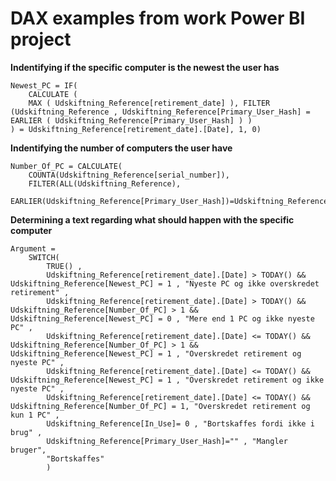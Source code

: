 # DAX examples from work Power BI project

**Indentifying if the specific computer is the newest the user has**
```
Newest_PC = IF(
    CALCULATE (
    MAX ( Udskiftning_Reference[retirement_date] ), FILTER (Udskiftning_Reference , Udskiftning_Reference[Primary_User_Hash] = EARLIER ( Udskiftning_Reference[Primary_User_Hash] ) )
) = Udskiftning_Reference[retirement_date].[Date], 1, 0)
```

**Indentifying the number of computers the user have**
```
Number_Of_PC = CALCULATE(
    COUNTA(Udskiftning_Reference[serial_number]),
    FILTER(ALL(Udskiftning_Reference), 
        EARLIER(Udskiftning_Reference[Primary_User_Hash])=Udskiftning_Reference[Primary_User_Hash]))
```

**Determining a text regarding what should happen with the specific computer**
```
Argument = 
    SWITCH(
        TRUE() ,
        Udskiftning_Reference[retirement_date].[Date] > TODAY() && Udskiftning_Reference[Newest_PC] = 1 , "Nyeste PC og ikke overskredet retirement" ,
        Udskiftning_Reference[retirement_date].[Date] > TODAY() && Udskiftning_Reference[Number_Of_PC] > 1 && Udskiftning_Reference[Newest_PC] = 0 , "Mere end 1 PC og ikke nyeste PC" ,
        Udskiftning_Reference[retirement_date].[Date] <= TODAY() && Udskiftning_Reference[Number_Of_PC] > 1 && Udskiftning_Reference[Newest_PC] = 1 , "Overskredet retirement og nyeste PC" ,
        Udskiftning_Reference[retirement_date].[Date] <= TODAY() && Udskiftning_Reference[Newest_PC] = 1 , "Overskredet retirement og ikke nyeste PC" ,
        Udskiftning_Reference[retirement_date].[Date] <= TODAY() && Udskiftning_Reference[Number_Of_PC] = 1, "Overskredet retirement og kun 1 PC" ,
        Udskiftning_Reference[In_Use]= 0 , "Bortskaffes fordi ikke i brug" ,
        Udskiftning_Reference[Primary_User_Hash]="" , "Mangler bruger",
        "Bortskaffes"
        )
```
